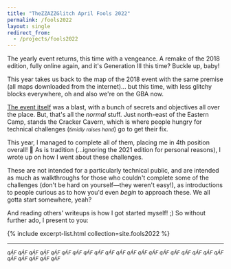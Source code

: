 ```yaml
---
title: "TheZZAZZGlitch April Fools 2022"
permalink: /fools2022
layout: single
redirect_from:
  - /projects/fools2022
---
```


The yearly event returns, this time with a vengeance.
A remake of the 2018 edition, fully online again, and it's Generation III this time?
Buckle up, baby!

This year takes us back to the map of the 2018 event with the same premise (all maps downloaded from the internet)... but this time, with less glitchy blocks everywhere, oh and also we're on the GBA now.

[The event itself](https://zzazzdzz.github.io/fools2022) was a blast, with a bunch of secrets and objectives all over the place.
But, that's all the *normal* stuff.
Just north-east of the Eastern Camp, stands the Cracker Cavern, which is where people hungry for technical challenges (*<small>*timidly raises hand*</small>*) go to get their fix.

This year, I managed to complete all of them, placing me in 4th position overall! 🥳
As is tradition (...ignoring the 2021 edition for personal reasons), I wrote up on how I went about these challenges.

These are not intended for a particularly technical public, and are intended as much as walkthroughs for those who couldn't complete some of the challenges (don't be hard on yourself—they weren't easy!), as introductions to people curious as to how you'd even *begin* to approach these.
We all gotta start somewhere, yeah?

And reading others' writeups is how I got started myself! ;)
So without further ado, I present to you:

{% include excerpt-list.html collection=site.fools2022 %}

<hr>

*<small>qÁF qÁF qÁF qÁF qÁF qÁF qÁF qÁF qÁF qÁF qÁF qÁF qÁF qÁF qÁF qÁF qÁF qÁF qÁF qÁF qÁF qÁF qÁF qÁF qÁF</small>*
